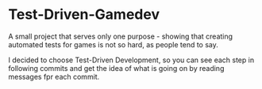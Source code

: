 # Test-Driven-Gamedev

A small project that serves only one purpose - showing that creating automated tests for games is not so hard, as people tend to say.

I decided to choose Test-Driven Development, so you can see each step in following commits and get the idea of what is going on by reading messages fpr each commit.
